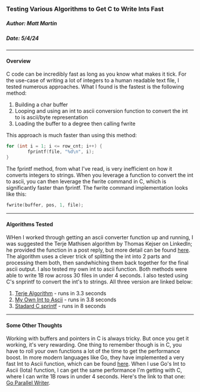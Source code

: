 ### Testing Various Algorithms to Get C to Write Ints Fast
##### Author: Matt Martin
##### Date: 5/4/24

---

#### Overview

C code can be incredibly fast as long as you know what makes it tick. For the use-case of writing a lot of integers to a human readable text file, I tested numerous approaches. What I found is the fastest is the following method:

1. Building a char buffer
2. Looping and using an int to ascii conversion function to convert the int to is ascii/byte representation
3. Loading the buffer to a degree then calling fwrite

This approach is much faster than using this method:

```c
for (int i = 1; i <= row_cnt; i++) {
        fprintf(file, "%d\n", i);
}
```

The fprintf method, from what I've read, is very inefficient on how it converts integers to strings. When you leverage a function to convert the int to ascii, you can then leverage the fwrite command in C, which is significantly faster than fprintf. The fwrite command implementation looks like this:

```c
fwrite(buffer, pos, 1, file);
```

---
#### Algorithms Tested
WHen I worked through getting an ascii converter function up and running, I was suggested the Terje Mathisen algorithm by Thomas Kejser on LinkedIn; he provided the function in a post reply, but more detail can be found [here](https://stackoverflow.com/questions/7890194/optimized-itoa-function). The algorithm uses a clever trick of splitting the int into 2 parts and processing them both, then sandwhiching them back together for the final ascii output. I also tested my own int to ascii function. Both methods were able to write 1B row across 30 files in under 4 seconds. I also tested using C's snprintf to convert the int's to strings. All three version are linked below:

1. [Terje Algorithm](./terje_nopad_v2.c) - runs in 3.3 seconds
2. [My Own Int to Ascii](./parallel_v2.c) - runs in 3.8 seconds
3. [Stadard C sprintf](./parallel_writer.c) - runs in 8 seconds

---
#### Some Other Thoughts

Working with buffers and pointers in C is always tricky. But once you get it working, it's very rewarding. One thing to remember though is in C, you have to roll your own functions a lot of the time to get the performance boost. In more modern languages like Go, they have implemented a very fast Int to Ascii function, which can be found [here](https://github.com/golang/go/blob/master/src/strconv/itoa.go). When I use Go's Int to Ascii (Iota) function, I can get the same performance I'm getting with C, where I can write 1B rows in under 4 seconds. Here's the link to that one: [Go Parallel Writer](https://github.com/mattmartin14/dream_machine/blob/main/benchmarks/write_speed/go_lang/app/writer_v2.go).